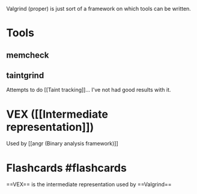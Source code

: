 Valgrind (proper) is just sort of a framework on which tools can be written.

# Tools
## memcheck

## taintgrind
Attempts to do [[Taint tracking]]... I've not had good results with it.

# VEX ([[Intermediate representation]])
Used by [[angr (Binary analysis framework)]]

# Flashcards #flashcards 

==VEX== is the intermediate representation used by ==Valgrind==
<!--SR:!2022-03-24,40,270!2022-03-16,35,270-->